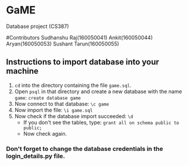 # GaME
Database project (CS387)

#Contributors
Sudhanshu Raj(160050041)
Ankit(160050044)
Aryan(160050053)
Sushant Tarun(160050055)

## Instructions to import database into your machine
1. `cd` into the directory containing the file `game.sql`.
1. Open `psql` in that directory and create a new database with the name `game`:
  `create database game`
1. Now connect to that database:
  `\c game`
1. Now import the file:
  `\i game.sql`
1. Now check if the database import succeeded:
  `\d`
    * If you don't see the tables, type: `grant all on schema public to public;`
    * Now check again.
### Don't forget to change the database credentials in the login_details.py file.

